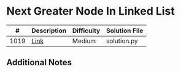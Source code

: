 # Next Greater Node In Linked List
|#|Description|Difficulty|Solution File|
|-|-|-|-|
|1019|[Link](https://leetcode.com/problems/next-greater-node-in-linked-list/)|Medium|solution.py|

## Additional Notes
